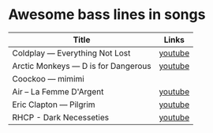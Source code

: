 # Awesome bass lines in songs

| Title                                    | Links |
| ---------------------------------------- | ---- |
| Coldplay — Everything Not Lost           | [youtube](https://www.youtube.com/watch?v=0IywjWWlxF8) |
| Arctic Monkeys — D is for Dangerous      | [youtube](https://www.youtube.com/watch?v=uWkpKSLR5Ys) |
| Coockoo — mimimi                         |  |
| Air – La Femme D'Argent                  | [youtube](https://www.youtube.com/watch?v=U4U19zwFENs) |
| Eric Clapton — Pilgrim                   | [youtube](https://www.youtube.com/watch?v=8V9tSQuIzbQ) |
| RHCP - Dark Necesseties                  | [youtube](https://www.youtube.com/watch?v=Q0oIoR9mLwc) |
